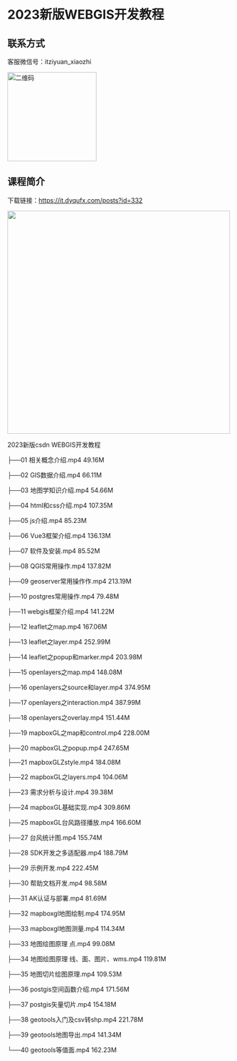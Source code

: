 # 2023新版WEBGIS开发教程

## 联系方式

客服微信号：itziyuan_xiaozhi

<img src="https://ziyuanyun.oss-cn-guangzhou.aliyuncs.com/common/20240614073449/666b82192834a.jpg" width="200" height="200" alt="二维码">

## 课程简介

下载链接：https://it.dyqufx.com/posts?id=332

<img src="https://ziyuanyun.oss-cn-guangzhou.aliyuncs.com/yun/20240515151823/664461bf54af3.jpg" width="500" alt="">

  2023新版csdn WEBGIS开发教程



 ├──01 相关概念介绍.mp4 49.16M

 ├──02 GIS数据介绍.mp4 66.11M

 ├──03 地图学知识介绍.mp4 54.66M

 ├──04 html和css介绍.mp4 107.35M

 ├──05 js介绍.mp4 85.23M

 ├──06 Vue3框架介绍.mp4 136.13M

 ├──07 软件及安装.mp4 85.52M

 ├──08 QGIS常用操作.mp4 137.82M

 ├──09 geoserver常用操作作.mp4 213.19M

 ├──10 postgres常用操作.mp4 79.48M

 ├──11 webgis框架介绍.mp4 141.22M

 ├──12 leaflet之map.mp4 167.06M

 ├──13 leaflet之layer.mp4 252.99M

 ├──14 leaflet之popup和marker.mp4 203.98M

 ├──15 openlayers之map.mp4 148.08M

 ├──16 openlayers之source和layer.mp4 374.95M

 ├──17 openlayers之interaction.mp4 387.99M

 ├──18 openlayers之overlay.mp4 151.44M

 ├──19 mapboxGL之map和control.mp4 228.00M

 ├──20 mapboxGL之popup.mp4 247.65M

 ├──21 mapboxGLZstyle.mp4 184.08M

 ├──22 mapboxGL之layers.mp4 104.06M

 ├──23 需求分析与设计.mp4 39.38M

 ├──24 mapboxGL基础实现.mp4 309.86M

 ├──25 mapboxGL台风路径播放.mp4 166.60M

 ├──27 台风统计图.mp4 155.74M

 ├──28 SDK开发之多适配器.mp4 188.79M

 ├──29 示例开发.mp4 222.45M

 ├──30 帮助文档开发.mp4 98.58M

 ├──31 AK认证与部署.mp4 81.69M

 ├──32 mapboxgl地图绘制.mp4 174.95M

 ├──33 mapboxgl地图测量.mp4 114.34M

 ├──33 地图绘图原理 点.mp4 99.08M

 ├──34 地图绘图原理 线、面、图片、wms.mp4 119.81M

 ├──35 地图切片绘图原理.mp4 109.53M

 ├──36 postgis空间函数介绍.mp4 171.56M

 ├──37 postgis矢量切片.mp4 154.18M

 ├──38 geotools入门及csv转shp.mp4 221.78M

 ├──39 geotools地图导出.mp4 141.34M

 └──40 geotools等值面.mp4 162.23M

  